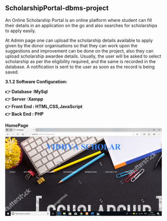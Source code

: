 ## ScholarshipPortal-dbms-project

An Online Scholarship Portal is an online platform where student can fill their
details in an application on the go and also searches for scholarships to apply easily.

At Admin page one can upload the scholarship details available to apply given by the
donor organisations so that they can work upon the suggestions and improvement can
be done on the project, also they can upload scholarship awardee details. Usually, the
user will be asked to select scholarship as per the eligibility required, and the same is
recorded in the database. A notification is sent to the user as soon as the record is
being saved.

<b>3.1.2 Software Configuration:<b><br>

 👉 <b>Database :MySql<br>
 👉 <b>Server :Xampp<br>
 👉 <b>Front End : HTML,CSS,JavaScript<br>
 👉 <b>Back End : PHP

HomePage<br>
![HomePage](https://github.com/deepakkapse/ScholarshipPortal-dbms-project/blob/master/Screenshots/Screenshot%20(10).png)
